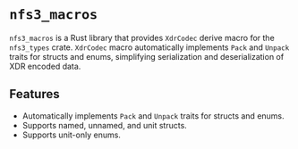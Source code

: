 # `nfs3_macros`

`nfs3_macros` is a Rust library that provides `XdrCodec` derive macro for the `nfs3_types` crate. `XdrCodec` macro automatically implements `Pack` and `Unpack` traits for structs and enums, simplifying serialization and deserialization of XDR encoded data.
## Features

- Automatically implements `Pack` and `Unpack` traits for structs and enums.
- Supports named, unnamed, and unit structs.
- Supports unit-only enums.
